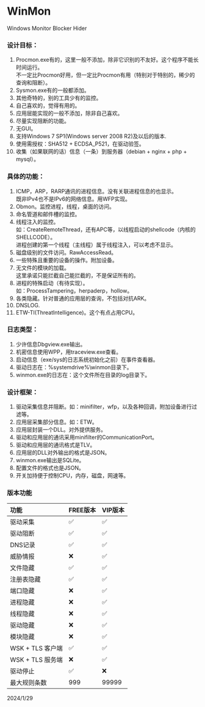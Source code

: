# WinMon
Windows Monitor Blocker Hider

### 设计目标：
1. Procmon.exe有的，这里一般不添加，除非它识别的不友好。这个程序不能长时间运行。  
   不一定比Procmon好用，但一定比Procmon有用（特别对于特别的，稀少的查询和阻断）。  
2. Sysmon.exe有的一般都添加。
3. 其他奇特的，别的工具少有的监控。
4. 自己喜欢的，觉得有用的。
5. 应用层能实现的一般不添加，除非自己喜欢。
6. 尽量实现阻断的功能。
7. 无GUI。
8. 支持Windows 7 SP1(Windows server 2008 R2)及以后的版本.
9. 使用需授权：SHA512 + ECDSA_P521，在驱动验签。
10. 收集（如果联网的话）信息（一条）到服务器（debian + nginx + php + mysql）。

### 具体的功能：
1. ICMP，ARP，RARP通讯的进程信息。没有关联进程信息的也显示。  
   既非IPv4也不是IPv6的网络信息。用WFP实现。  
2. Obmon。监控进程，线程，桌面的访问。  
3. 命名管道和邮件槽的监控。  
4. 线程注入的监控。  
   如：CreateRemoteThread，还有APC等，以线程启动的shellcode（内核的SHELLCODE）。  
   进程创建的第一个线程（主线程）属于线程注入，可以考虑不显示。  
5. 磁盘级别的文件访问。RawAccessRead。  
6. 一些特殊且重要的设备的操作。附加设备。  
7. 无文件的模块的加载。  
   这里承诺只能拦截自己能拦截的，不是保证所有的。  
8. 进程的特殊启动（有待实现）。  
   如：ProcessTampering，herpaderp，hollow。  
9. 各类隐藏。针对普通的应用层的查询，不包括对抗ARK。  
10. DNSLOG.  
11. ETW-TI(ThreatIntelligence)。这个有点占用CPU。  

### 日志类型：
1. 少许信息Dbgview.exe输出。
2. 机密信息使用WPP，用traceview.exe查看。
3. 启动信息（exe/sys的日志系统初始化之前）在事件查看器。
4. 驱动日志在：%systemdrive%\winmon目录下。
5. winmon.exe的日志在：这个文件所在目录的log目录下。

### 设计框架：
1. 驱动采集信息并阻断。如：minifilter，wfp，以及各种回调，附加设备进行过滤等。
2. 应用层采集部分信息。如：ETW。
3. 应用层封装一个DLL。对外提供服务。
4. 驱动和应用层的通讯采用minifilter的CommunicationPort。
5. 驱动和应用层的通讯格式是TLV。
6. 应用层的DLL对外输出的格式是JSON。
7. winmon.exe输出是SQLite。
8. 配置文件的格式也是JSON。
9. 开关加持便于控制CPU，内存，磁盘，网速等。

### 版本功能
| 功能 | FREE版本 | VIP版本 |
| :--- | :--- | :--- |
| 驱动采集 | ✅ | ✅ |
| 驱动阻断 | ✅ | ✅ |
| DNS记录 | ✅ | ✅ |
| 威胁情报 | ❌ | ✅ |
| 文件隐藏 | ✅ | ✅ |
| 注册表隐藏 | ✅ |✅ |
| 端口隐藏 | ❌ | ✅ |
| 进程隐藏 | ❌ | ✅ |
| 线程隐藏 | ❌ | ✅ |
| 驱动隐藏 | ❌ | ✅ |
| 模块隐藏 | ❌ | ✅ |
| WSK + TLS 客户端 | ✅ | ✅ |
| WSK + TLS 服务端 | ❌ | ✅ |
| 驱动停止 | ✅ | ❌ |
| 最大规则条数 | 999 | 99999 |

2024/1/29
